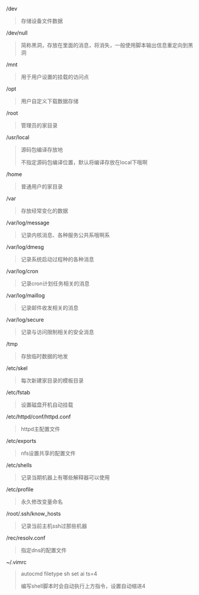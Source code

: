 /dev

 >存储设备文件数据

/dev/null

> 简称黑洞，存放在里面的消息，将消失，一般使用脚本输出信息重定向到黑洞

/mnt

>用于用户设置的挂载的访问点

/opt

> 用户自定义下载数据存储

/root

> 管理员的家目录

/usr/local

> 源码包编译存放地
>
> 不指定源码包编译位置，默认将编译存放在local下哦啊

/home

>  普通用户的家目录

/var

> 存放经常变化的数据

/var/log/message

> 记录内核消息、各种服务公共系哦啊系

/var/log/dmesg

> 记录系统启动过程种的各种消息

/var/log/cron

>  记录cron计划任务相关的消息

/var/log/maillog

> 记录邮件收发相关的消息

/var/log/secure

> 记录与访问限制相关的安全消息

/tmp

> 存放临时数据的地发

/etc/skel

> 每次新建家目录的模板目录

/etc/fstab

> 设置磁盘开机自动挂载

/etc/httpd/conf/httpd.conf

> httpd主配置文件

/etc/exports

> nfs设置共享的配置文件

/etc/shells

> 记录当期机器上有哪些解释器可以使用

/etc/profile

> 永久修改变量命名

/root/.ssh/know_hosts

> 记录当前主机ssh过那些机器

/rec/resolv.conf

> 指定dns的配置文件

~/.vimrc

> autocmd filetype sh set ai ts=4
>
> 编写shell脚本时会自动执行上方指令，设置自动缩进4